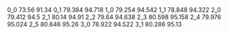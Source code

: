 0_0 73.56 91.34 
0_1 79.384 94.718 
1_0 79.254 94.542 
1_1 78.848 94.322 
2_0 79.412 94.5 
2_1 80.14 94.91 
2_2 79.64 94.638 
2_3 80.598 95.158 
2_4 79.976 95.024 
2_5 80.646 95.26 
3_0 78.922 94.522 
3_1 80.286 95.13 
